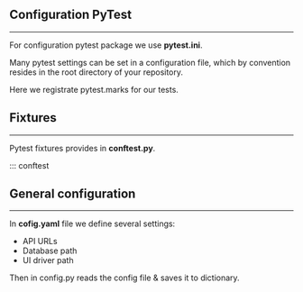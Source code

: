 ## Configuration PyTest
---
For configuration pytest package we use **pytest.ini**.

Many pytest settings can be set in a configuration file,
which by convention resides in the root directory of your repository.

Here we registrate pytest.marks for our tests.


## Fixtures
---
Pytest fixtures provides in **conftest.py**.

::: conftest

## General configuration
---
In **cofig.yaml** file we define several settings:

- API URLs
- Database path
- UI driver path 

Then in config.py reads the config file & saves it to dictionary.
